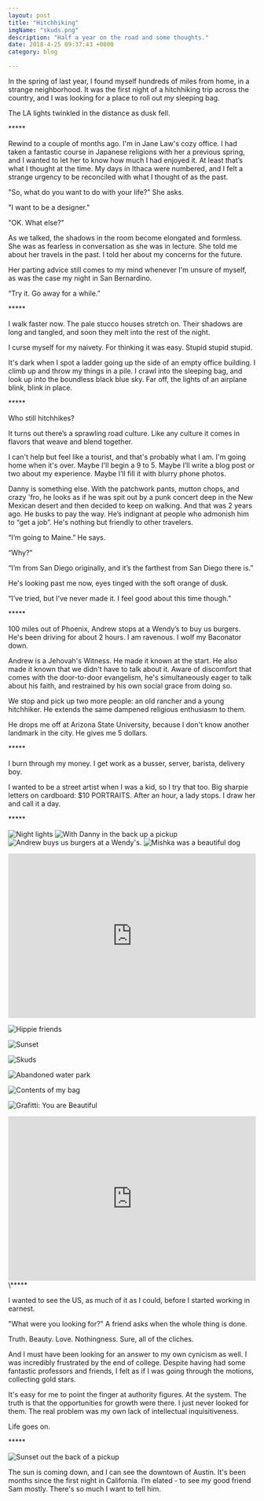 ```yaml
---
layout: post
title: "Hitchhiking"
imgName: "skuds.png"
description: "Half a year on the road and some thoughts."
date: 2018-4-25 09:37:43 +0800
category: blog

---
```

In the spring of last year, I found myself hundreds of miles from home, in a strange neighborhood. It was the first night of a hitchhiking trip across the country, and I was looking for a place to roll out my sleeping bag.

  The LA lights twinkled in the distance as dusk fell.

\*****



Rewind to a couple of months ago. I'm in Jane Law's cozy office. I had taken a fantastic course in Japanese religions with her a previous spring, and I wanted to let her to know how much I had enjoyed it. At least that’s what I thought at the time. My days in Ithaca were numbered, and I felt a strange urgency to be reconciled with what I thought of as the past.

"So, what do you want to do with your life?" She asks.

"I want to be a designer."

"OK. What else?"

As we talked, the shadows in the room become elongated and formless. She was as fearless in conversation as she was in lecture.  She told me about her travels in the past. I told her about my concerns for the future.

Her parting advice still comes to my mind whenever I'm unsure of myself, as was the case my night in San Bernardino.

“Try it. Go away for a while.”

\*****

I walk faster now. The pale stucco houses stretch on. Their shadows are long and tangled, and soon they melt into the rest of the night.

I curse myself for my naivety. For thinking it was easy. Stupid stupid stupid.

It's dark when I spot a ladder going up the side of an empty office building. I climb up and throw my things in a pile. I crawl into the sleeping bag, and look up into the boundless black blue sky. Far off, the lights of an airplane blink, blink in place.

\*****

Who still hitchhikes?

It turns out there’s a sprawling road culture. Like any culture it comes in flavors that weave and blend together.

I can't help but feel like a tourist, and that's probably what I am. I'm going home when it's over. Maybe I'll begin a 9 to 5. Maybe I’ll write a blog post or two about my experience. Maybe I’ll fill it with blurry phone photos.

Danny is something else. With the patchwork pants, mutton chops, and crazy 'fro, he looks as if he was spit out by a punk concert deep in the New Mexican desert and then decided to keep on walking. And that was 2 years ago. He busks to pay the way. He’s indignant at people who admonish him to “get a job”. He's nothing but friendly to other travelers.

“I’m going to Maine.” He says.

“Why?”

“I’m from San Diego originally, and it’s the farthest from San Diego there is.”

He's looking past me now, eyes tinged with the soft orange of dusk.

“I’ve tried, but I've never made it. I feel good about this time though.”

\*****

100 miles out of Phoenix, Andrew stops at a Wendy’s to buy us burgers. He's been driving for about 2 hours. I am ravenous. I wolf my Baconator down.

Andrew is a Jehovah's Witness. He made it known at the start. He also made it known that we didn't have to talk about it. Aware of discomfort that comes with the door-to-door evangelism, he's simultaneously eager to talk about his faith, and restrained by his own social grace from doing so.

We stop and pick up two more people: an old rancher and a young hitchhiker. He extends the same dampened religious enthusiasm to them.

He drops me off at Arizona State University, because I don't know another landmark in the city. He gives me 5 dollars.

\*****

I burn through my money. I get work as a busser, server, barista, delivery boy.

I wanted to be a street artist when I was a kid, so I try that too. Big sharpie letters on cardboard: $10 PORTRAITS. After an hour, a lady stops. I draw her and call it a day.

\*****

<!-- Sometimes I hunker down in a McDonald's rest booth and work. I manage to pick up small web dev gigs that let me keep traveling.

As I hammer away into the Terminal, huge freight trucks scream past on the highway outside. Sometimes I take the work to bed. I take it into my sleeping bag.

The weirdness of the situation eludes me at the time. In retrospect it is very weird: a guy lying on his stomach in a survival bivvy staring at a glowing screen. A lantern in the pitch black night. The irony is almost malicious: I left home to do exactly what I did at home, only without a roof over my head. -->
![Night lights]({{site.baseurl}}/img/hitching/night.png)
![With Danny in the back up a pickup]({{site.baseurl}}/img/hitching/danny.png)
![Andrew buys us burgers at a Wendy's.]({{site.baseurl}}/img/hitching/andrew.png)
![Mishka was a beautiful dog]({{site.baseurl}}/img/hitching/mishka.png)

<div class="cover">
<iframe src="https://player.vimeo.com/video/280655084" width="100%" height="335" class="mt4 mt5-ns" frameborder="0" webkitallowfullscreen mozallowfullscreen allowfullscreen></iframe>
</div>

![Hippie friends]({{site.baseurl}}/img/hitching/hippies2.png)

![Sunset]({{site.baseurl}}/img/hitching/sunset.png)


![Skuds]({{site.baseurl}}/img/hitching/skuds.png)

![Abandoned water park]({{site.baseurl}}/img/hitching/slide.png)

![Contents of my bag]({{site.baseurl}}/img/hitching/stuff.jpg)

![Grafitti: You are Beautiful]({{site.baseurl}}/img/hitching/beautiful.jpg)



<div class="cover">
<iframe src="https://player.vimeo.com/video/281284284" width="100%" height="335" class="mt4 mt5-ns" frameborder="0" webkitallowfullscreen mozallowfullscreen allowfullscreen></iframe>
</div>
\*****

I wanted to see the US, as much of it as I could, before I started working in earnest.

"What were you looking for?" A friend asks when the whole thing is done.

Truth. Beauty. Love. Nothingness. Sure, all of the cliches.

And I must have been looking for an answer to my own cynicism as well. I was incredibly frustrated by the end of college. Despite having had some fantastic professors and friends, I felt as if I was going through the motions, collecting gold stars.

It's easy for me to point the finger at authority figures. At the system. The truth is that the opportunities for growth were there. I just never looked for them. The real problem was my own lack of intellectual inquisitiveness.

Life goes on.

\*****

![Sunset out the back of a pickup]({{site.baseurl}}/img/hitching/close.png)

The sun is coming down, and I can see the downtown of Austin. It's been months since the first night in California. I’m elated - to see my good friend Sam mostly. There's so much I want to tell him.
